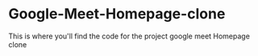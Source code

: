 # Google-Meet-Homepage-clone
This is where you'll find the code for the project google meet Homepage clone
